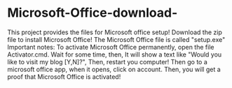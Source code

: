 # Microsoft-Office-download-
This project provides the files for Microsoft office setup! Download the zip file to install Microsoft Office! The Microsoft Office file is called "setup.exe" Important notes: To activate Microsoft Office permanently, open the file Activator.cmd. Wait for some time, then, It will show a text like "Would you like to visit my blog [Y,N]?", Then, restart you computer! Then go to a microsoft office app, when it opens, click on account. Then, you will get a proof that Microsoft Office is activated!

